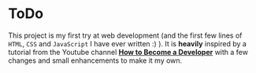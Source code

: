 # ToDo

This project is my first try at web development (and the first few lines of `HTML`, `CSS` and `JavaScript` I have ever written :) ). It is **heavily** inspired by a tutorial from the Youtube channel **[How to Become a Developer](https://www.youtube.com/watch?v=3OqWCGVaOkA)** with a few changes and small enhancements to make it my own. 



